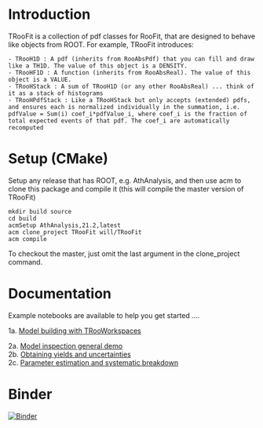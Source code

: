 Introduction
============

TRooFit is a collection of pdf classes for RooFit, that are designed to behave like objects from ROOT. For example, TRooFit introduces:

    - TRooH1D : A pdf (inherits from RooAbsPdf) that you can fill and draw like a TH1D. The value of this object is a DENSITY.
    - TRooHF1D : A function (inherits from RooAbsReal). The value of this object is a VALUE.
    - TRooHStack : A sum of TRooH1D (or any other RooAbsReal) ... think of it as a stack of histograms
    - TRooHPdfStack : Like a TRooHStack but only accepts (extended) pdfs, and ensures each is normalized individually in the summation, i.e. pdfValue = Sum(i) coef_i*pdfValue_i, where coef_i is the fraction of total expected events of that pdf. The coef_i are automatically recomputed 

Setup (CMake)
=====

Setup any release that has ROOT, e.g. AthAnalysis, and then use acm to clone this package and compile it (this will compile the master version of TRooFit)

```
mkdir build source
cd build
acmSetup AthAnalysis,21.2,latest
acm clone_project TRooFit will/TRooFit
acm compile
````

To checkout the master, just omit the last argument in the clone_project command.



Documentation
========
Example notebooks are available to help you get started ....

1a. [Model building with TRooWorkspaces](https://cernbox.cern.ch/index.php/s/dxJoaZC0W131OgZ)

2a. [Model inspection general demo](https://cernbox.cern.ch/index.php/s/tzyUPsHqBSgKK1A)<br>
2b. [Obtaining yields and uncertainties](https://cernbox.cern.ch/index.php/s/I7dwstfWVMD2CIk)<br>
2c. [Parameter estimation and systematic breakdown](https://cernbox.cern.ch/index.php/s/Mi2MtN8TvAdHocf)<br>


Binder
=======
[![Binder](https://mybinder.org/badge.svg)](https://mybinder.org/v2/gh/will-cern/TRooFit-binder/master)

